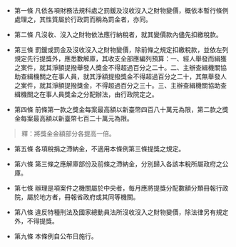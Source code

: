 * 第一條 凡依各項財務法規科處之罰鍰及沒收沒入之財物變價，概依本暫行條例處理之，其性質屬於行政罰而稱為罰金者，亦同。

* 第二條 凡沒收、沒入之財物依法應行納稅者，就其變價款內儘先扣繳稅款。

* 第三條 罰鍰或罰金及沒收沒入之財物變價，除前條之規定扣繳稅款，並依左列規定先行提獎外，應悉數解庫，其收支全部應編列預算：一、經人舉發而緝獲之案件，就其淨額提撥舉發人獎金不得超過百分之二十。二、主辦查緝機關協助查緝機關之在事人員，就其淨額提撥獎金不得超過百分之二十，其無舉發人之案件，就其淨額提撥獎金，不得超過百分之三十。三、主辦查緝機關協助查緝機關之在事人員獎金之分配辦法，由行政院定之。

* 第四條 前條第一款之獎金每案最高額以新臺幣四百八十萬元為限，第二款之獎金每案最高額以新臺幣七百二十萬元為限。

> 釋：將獎金金額部分各提高一倍。

* 第五條 各項稅捐之滯納金，不適用本條例第三條提獎之規定。

* 第六條 第三條之應解庫部份及前條之滯納金，分別歸入各該本稅所屬政府之公庫。

* 第七條 辦理是項案件之機關屬於中央者，每月應將提獎分配數額分類冊報行政院，屬於地方者，冊報省政府或其同等機關。

* 第八條 違反特種刑法及國家總動員法所沒收沒入之財物變價，除法律另有規定外，不得提獎。

* 第九條 本條例自公布日施行。

